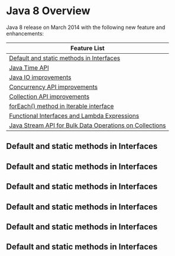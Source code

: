 # Java 8 Overview
Java 8 release on March 2014 with the following new feature and enhancements:

| Feature List                                                             |
|--------------------------------------------------------------------------|
| [Default and static methods in Interfaces](#default-and-static-methods-in-interfaces)           |
| [Java Time API](#java-time-api)               |
| [Java IO improvements](#java-io-improvements) |
| [Concurrency API improvements](#concurrency-api-improvements)                                 |
| [Collection API improvements](#collection-api-improvements)                                   |
| [forEach() method in Iterable interface](#foreach-method-in-iterable-interface)                                       |
| [Functional Interfaces and Lambda Expressions](#functional-interfaces-and-lambda-expressions)                         |
| [Java Stream API for Bulk Data Operations on Collections](#java-stream-api-for-bulk-data-operations-on-collections)   |

## Default and static methods in Interfaces

## Default and static methods in Interfaces

## Default and static methods in Interfaces

## Default and static methods in Interfaces

## Default and static methods in Interfaces

## Default and static methods in Interfaces